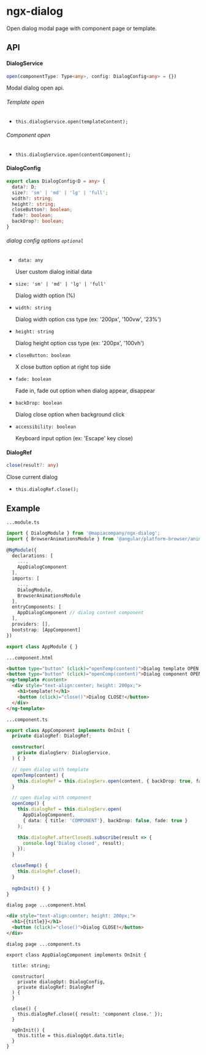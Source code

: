 # ngx-dialog

Open dialog modal page with component page or template.



## API

#### DialogService

```typescript
open(componentType: Type<any>, config: DialogConfig<any> = {})
```

Modal dialog open api.

###### Template open

- ```this.dialogService.open(templateContent);```

###### Component open

- ```this.dialogService.open(contentComponent);```



#### DialogConfig

```typescript
export class DialogConfig<D = any> {
  data?: D;
  size?: 'sm' | 'md' | 'lg' | 'full';
  width?: string;
  height?: string;
  closeButton?: boolean;
  fade?: boolean;
  backDrop?: boolean;
}
```

###### dialog config options ```optional```

- ``` data: any```

  User custom dialog initial data

- ```size: 'sm' | 'md' | 'lg' | 'full'```

  Dialog width option (%)

- ```width: string```

  Dialog width option css type (ex: '200px', '100vw', '23%')

- ```height: string```

  Dialog height option css type (ex: '200px', '100vh')

- ```closeButton: boolean```

  X close button option at right top side

- ```fade: boolean```

  Fade in, fade out option when dialog appear, disappear

- ```backDrop: boolean```

  Dialog close option when background click

- ```accessibility: boolean```

  Keyboard input option (ex: 'Escape' key close)



#### DialogRef

```typescript
close(result?: any)
```

Close current dialog

- ```this.dialogRef.close();```



## Example

```...module.ts```

```typescript
import { DialogModule } from '@mapiacompany/ngx-dialog';
import { BrowserAnimationsModule } from '@angular/platform-browser/animations';

@NgModule({
  declarations: [
    ...,
    AppDialogComponent
  ],
  imports: [
    ...,
    DialogModule,
    BrowserAnimationsModule
  ],
  entryComponents: [
    AppDialogComponent // dialog content component
  ],
  providers: [],
  bootstrap: [AppComponent]
})

export class AppModule { }
```



```...component.html```

```html
<button type="button" (click)="openTemp(content)">Dialog template OPEN!</button>
<button type="button" (click)="openComp(content)">Dialog component OPEN!</button>
<ng-template #content>
  <div style="text-align:center; height: 200px;">
    <h1>template!!</h1>
    <button (click)="close()">Dialog CLOSE!</button>
  </div>
</ng-template>

```

```...component.ts```

```typescript
export class AppComponent implements OnInit {
  private dialogRef: DialogRef;

  constructor(
    private dialogServ: DialogService,
  ) { }

  // open dialog with template 
  openTemp(content) {
    this.dialogRef = this.dialogServ.open(content, { backDrop: true, fade: true });
  }

  // open dialog with component
  openComp() {
    this.dialogRef = this.dialogServ.open(
      AppDialogComponent, 
      { data: { title: 'COMPONENT'}, backDrop: false, fade: true }
    );

    this.dialogRef.afterClosed$.subscribe(result => {
      console.log('Dialog closed', result);
    });
  }

  closeTemp() {
    this.dialogRef.close();
  }
  
  ngOnInit() { }
}

```



```dialog page ...component.html```

```html
<div style="text-align:center; height: 200px;">
  <h1>{{title}}</h1>
  <button (click)="close()">Dialog CLOSE!</button>
</div>
```

```dialog page ...component.ts```

```
export class AppDialogComponent implements OnInit {

  title: string;

  constructor(
    private dialogOpt: DialogConfig,
    private dialogRef: DialogRef
  ) {
  }

  close() {
    this.dialogRef.close({ result: 'component close.' });
  }

  ngOnInit() {
    this.title = this.dialogOpt.data.title;
  }
}
```

